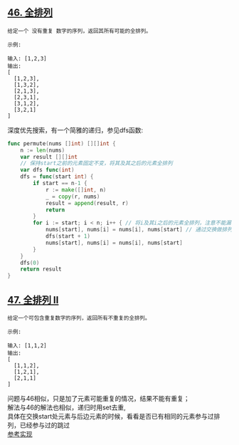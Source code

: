 ## [46. 全排列](https://leetcode-cn.com/problems/permutations)
```text
给定一个 没有重复 数字的序列，返回其所有可能的全排列。

示例:

输入: [1,2,3]
输出:
[
  [1,2,3],
  [1,3,2],
  [2,1,3],
  [2,3,1],
  [3,1,2],
  [3,2,1]
]
```
深度优先搜索，有一个简雅的递归，参见dfs函数:
```go
func permute(nums []int) [][]int {
	n := len(nums)
	var result [][]int
	// 保持start之前的元素固定不变，将其及其之后的元素全排列
	var dfs func(int)
	dfs = func(start int) {
		if start == n-1 {
			r := make([]int, n)
			_ = copy(r, nums)
			result = append(result, r)
			return
		}
		for i := start; i < n; i++ { // 将i及其i之后的元素全排列，注意不能漏了i
			nums[start], nums[i] = nums[i], nums[start] // 通过交换做排列
			dfs(start + 1)
			nums[start], nums[i] = nums[i], nums[start]
		}
	}
	dfs(0)
	return result
}
```
## [47. 全排列 II](https://leetcode-cn.com/problems/permutations-ii)
```text
给定一个可包含重复数字的序列，返回所有不重复的全排列。

示例:

输入: [1,1,2]
输出:
[
  [1,1,2],
  [1,2,1],
  [2,1,1]
]
```
问题与46相似，只是加了元素可能重复的情况，结果不能有重复；<br>
解法与46的解法也相似，递归时用set去重,<br>
具体在交换start处元素与后边元素的时候，看看是否已有相同的元素参与过排列，已经参与过的跳过<br>
[参考实现](d.go)
